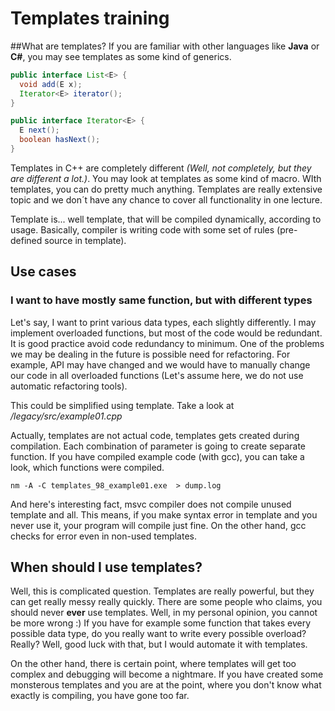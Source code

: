 # Templates training
##What are templates?
If you are familiar with other languages like **Java** or **C#**, you may see templates as some kind of generics.
 
``` Java
public interface List<E> { 
  void add(E x);
  Iterator<E> iterator();
}

public interface Iterator<E> { 
  E next();
  boolean hasNext();
}
```
Templates in C++ are completely different _(Well, not completely, but they are different a lot.)_. You may look at templates as some kind of macro. WIth templates, you can do pretty much anything. Templates are really extensive topic and we don´t have any chance to cover all functionality in one lecture. 

Template is... well template, that will be compiled dynamically, according to usage. Basically, compiler is writing code with some set of rules (pre-defined source in template).

## Use cases
### I want to have mostly same function, but with different types
Let's say, I want to print various data types, each slightly differently. I may implement overloaded functions, but most of the code would be redundant. It is good practice avoid code redundancy to minimum. One of the problems we may be dealing in the future is possible need for refactoring. For example, API may have changed and we would have to manually change our code in all overloaded functions (Let's assume here, we do not use automatic refactoring tools). 

This could be simplified using template. Take a look at _/legacy/src/example01.cpp_

Actually, templates are not actual code, templates gets created during compilation. Each combination of parameter is going to create separate function. If you have compiled example code (with gcc), you can take a look, which functions were compiled.
 ```
nm -A -C templates_98_example01.exe  > dump.log
```
 And here's interesting fact, msvc compiler does not compile unused template and all. This means, if you make syntax error in template and you never use it, your program will compile just fine. On the other hand, gcc checks for error even in non-used templates.

## When should I use templates? 
Well, this is complicated question. Templates are really powerful, but they can get really messy really quickly. There are some people who claims, you should never **ever** use templates. Well, in my personal opinion, you cannot be more wrong :) If you have for example some function that takes every possible data type, do you really want to write every possible overload? Really? Well, good luck with that, but I would automate it with templates.

On the other hand, there is certain point, where templates will get too complex and debugging will become a nightmare. If you have created some monsterous templates and you are at the point, where you don't know what exactly is compiling, you have gone too far. 